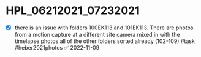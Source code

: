 # HPL_06212021_07232021

- [x] there is an issue with folders 100EK113 and 101EK113. There are photos from a motion capture at a different site camera mixed in with the timelapse photos all of the other folders sorted already (102-109) #task #heber2021photos ✅ 2022-11-09




